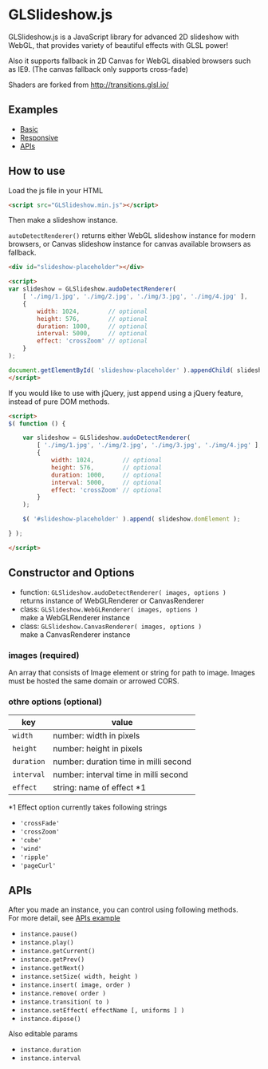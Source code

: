 # GLSlideshow.js

GLSlideshow.js is a JavaScript library for advanced 2D slideshow with WebGL, that provides variety of beautiful effects with GLSL power!

Also it supports fallback in 2D Canvas for WebGL disabled browsers such as IE9. (The canvas fallback only supports cross-fade)

Shaders are forked from http://transitions.glsl.io/

## Examples

- [Basic](http://yomotsu.github.io/GLSlideshow.js/examples/basic.html)
- [Responsive](http://yomotsu.github.io/GLSlideshow.js/examples/responsive.html)
- [APIs](http://yomotsu.github.io/GLSlideshow.js/examples/apis.html)

## How to use

Load the js file in your HTML
```html
<script src="GLSlideshow.min.js"></script>
```

Then make a slideshow instance.

`autoDetectRenderer()` returns either WebGL slideshow instance for modern browsers, or Canvas slideshow instance for canvas available browsers as fallback.

```html
<div id="slideshow-placeholder"></div>

<script>
var slideshow = GLSlideshow.audoDetectRenderer(
	[ './img/1.jpg', './img/2.jpg', './img/3.jpg', './img/4.jpg' ],
	{
		width: 1024,        // optional
		height: 576,        // optional
		duration: 1000,     // optional
		interval: 5000,     // optional
		effect: 'crossZoom' // optional
	}
);

document.getElementById( 'slideshow-placeholder' ).appendChild( slideshow.domElement );
</script>
```

If you would like to use with jQuery, just append using a jQuery feature, instead of pure DOM methods.

```html
<script>
$( function () {

	var slideshow = GLSlideshow.audoDetectRenderer(
		[ './img/1.jpg', './img/2.jpg', './img/3.jpg', './img/4.jpg' ],
		{
			width: 1024,        // optional
			height: 576,        // optional
			duration: 1000,     // optional
			interval: 5000,     // optional
			effect: 'crossZoom' // optional
		}
	);

	$( '#slideshow-placeholder' ).append( slideshow.domElement );

} );

</script>
```

## Constructor and Options

- function: `GLSlideshow.audoDetectRenderer( images, options )`  
  returns instance of WebGLRenderer or CanvasRenderer
- class: `GLSlideshow.WebGLRenderer( images, options )`  
  make a WebGLRenderer instance
- class: `GLSlideshow.CanvasRenderer( images, options )`  
  make a CanvasRenderer instance

### images (required)

An array that consists of Image element or string for path to image.
Images must be hosted the same domain or arrowed CORS.

### othre options (optional)

| key        | value |
| ---        | ---   |
| `width`    | number: width in pixels |
| `height`   | number: height in pixels |
| `duration` | number: duration time in milli second |
| `interval` | number: interval time in milli second |
| `effect`   | string: name of effect *1 |

*1 Effect option currently takes following strings

- `'crossFade'`
- `'crossZoom'`
- `'cube'`
- `'wind'`
- `'ripple'`
- `'pageCurl'`

## APIs

After you made an instance, you can control using following methods.  
For more detail, see [APIs example](http://yomotsu.github.io/GLSlideshow.js/examples/apis.html)

- `instance.pause()`
- `instance.play()`
- `instance.getCurrent()`
- `instance.getPrev()`
- `instance.getNext()`
- `instance.setSize( width, height )`
- `instance.insert( image, order )`
- `instance.remove( order )`
- `instance.transition( to )`
- `instance.setEffect( effectName [, uniforms ] )`
- `instance.dipose()`

Also editable params

- `instance.duration`
- `instance.interval`

